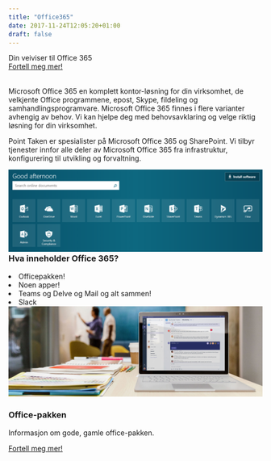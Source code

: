 ```yaml
---
title: "Office365"
date: 2017-11-24T12:05:20+01:00
draft: false
---
```


<div class="row splash w-office" style="margin-bottom:2rem">
    <div class="col-12 splash-wrapper">
        <div class="splash-slogan">Din veiviser til Office 365
        </div>
<a class="btn btn-primary" href="#" role="button">Fortell meg mer!</a> 
    </div>
</div>

<div class="row">
    <div class="col-12">
        <p class="lead">Microsoft Office 365 en komplett kontor-løsning for din virksomhet, de velkjente Office programmene, epost, Skype, fildeling og samhandlingsprogramvare. Microsoft Office 365 finnes i flere varianter avhengig av behov. Vi kan hjelpe deg med behovsavklaring og velge riktig løsning for din virksomhet.</p>
        <p class="lead">Point Taken er spesialister på Microsoft Office 365 og SharePoint. Vi tilbyr tjenester innfor alle deler av Microsoft Office 365 fra infrastruktur, konfigurering til utvikling og forvaltning.</p>        
    </div>
</div>

<div class="row background-blue ad-info">
    <div class="col-sm-12 col-lg-6">
        <img class="img-fluid" src="../img/o365menu.PNG"></img>        
    </div>
    <div class="col-sm-12 col-lg-6">
        <h3 style="margin-top:0">Hva inneholder Office 365?</h3>
            <li><i class="fa fa-laptop" aria-hidden="true"></i>Officepakken!</li>
            <li><i class="fa fa-area-chart" aria-hidden="true"></i>Noen apper!</li>
            <li><i class="fa fa-bar-chart" aria-hidden="true"></i>Teams og Delve og Mail og alt sammen!</li>    
            <li><i class="fa fa-slack" aria-hidden="true"></i>Slack</li>      
        </ul>
    </div>
</div>

<div class="row background-yellow ad-info">
    <div class="col-12">
        <img class="img-fluid" src="../img/O16_Teams.jpg"></img>        
    </div>
    <div class="col-12">
        <h3>Office-pakken</h3>
    </div>
    <div class="col-12">
        <p class="lead">Informasjon om gode, gamle office-pakken.</p>
    </div>
<a class="btn btn-primary" href="#" role="button">Fortell meg mer!</a>      
    </div>     
</div>